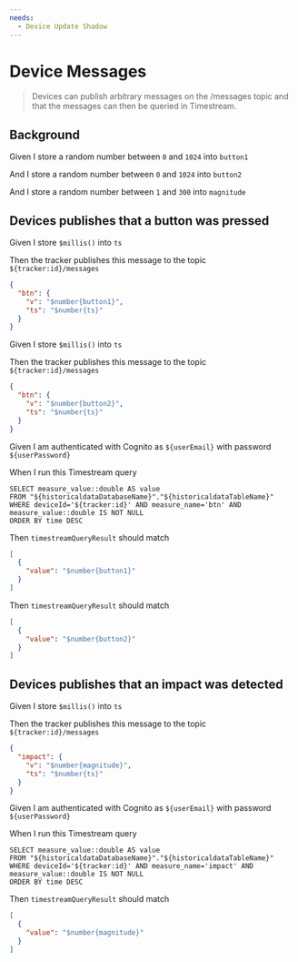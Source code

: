 ```yaml
---
needs:
  - Device Update Shadow
---
```


# Device Messages

> Devices can publish arbitrary messages on the /messages topic and that the
> messages can then be queried in Timestream.

## Background

Given I store a random number between `0` and `1024` into `button1`

And I store a random number between `0` and `1024` into `button2`

And I store a random number between `1` and `300` into `magnitude`

## Devices publishes that a button was pressed

Given I store `$millis()` into `ts`

Then the tracker publishes this message to the topic `${tracker:id}/messages`

```json
{
  "btn": {
    "v": "$number{button1}",
    "ts": "$number{ts}"
  }
}
```

Given I store `$millis()` into `ts`

Then the tracker publishes this message to the topic `${tracker:id}/messages`

```json
{
  "btn": {
    "v": "$number{button2}",
    "ts": "$number{ts}"
  }
}
```

Given I am authenticated with Cognito as `${userEmail}` with password
`${userPassword}`

When I run this Timestream query

```
SELECT measure_value::double AS value
FROM "${historicaldataDatabaseName}"."${historicaldataTableName}"
WHERE deviceId='${tracker:id}' AND measure_name='btn' AND measure_value::double IS NOT NULL
ORDER BY time DESC
```

Then `timestreamQueryResult` should match

```json
[
  {
    "value": "$number{button1}"
  }
]
```

Then `timestreamQueryResult` should match

```json
[
  {
    "value": "$number{button2}"
  }
]
```

## Devices publishes that an impact was detected

Given I store `$millis()` into `ts`

Then the tracker publishes this message to the topic `${tracker:id}/messages`

```json
{
  "impact": {
    "v": "$number{magnitude}",
    "ts": "$number{ts}"
  }
}
```

Given I am authenticated with Cognito as `${userEmail}` with password
`${userPassword}`

When I run this Timestream query

```
SELECT measure_value::double AS value
FROM "${historicaldataDatabaseName}"."${historicaldataTableName}"
WHERE deviceId='${tracker:id}' AND measure_name='impact' AND measure_value::double IS NOT NULL
ORDER BY time DESC
```

Then `timestreamQueryResult` should match

```json
[
  {
    "value": "$number{magnitude}"
  }
]
```
